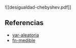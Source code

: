 ![[desigualdad-chebyshev.pdf]]

## Referencias
- [var-aleatoria](./var-aleatoria.md)
- [fn-medible](./fn-medible.md)
